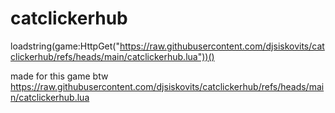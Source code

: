 # catclickerhub
loadstring(game:HttpGet("https://raw.githubusercontent.com/djsiskovits/catclickerhub/refs/heads/main/catclickerhub.lua"))()

made for this game btw
https://raw.githubusercontent.com/djsiskovits/catclickerhub/refs/heads/main/catclickerhub.lua
